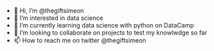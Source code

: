- 👋 Hi, I’m @thegiftsimeon
- 👀 I’m interested in data science
- 🌱 I’m currently learning data science with python on DataCamp
- 💞️ I’m looking to collaborate on projects to test my knowlwdge so far
- 📫 How to reach me on twitter @thegiftsimeon

<!---
thegiftsimeon/thegiftsimeon is a ✨ special ✨ repository because its `README.md` (this file) appears on your GitHub profile.
You can click the Preview link to take a look at your changes.
--->
